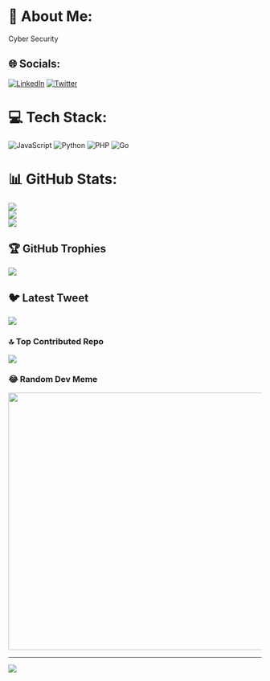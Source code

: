 # 💫 About Me:
Cyber Security


## 🌐 Socials:
[![LinkedIn](https://img.shields.io/badge/LinkedIn-%230077B5.svg?logo=linkedin&logoColor=white)](https://linkedin.com/in/abdel-rhman-anter-774249134) [![Twitter](https://img.shields.io/badge/Twitter-%231DA1F2.svg?logo=Twitter&logoColor=white)](https://twitter.com/anubi5egypt) 

# 💻 Tech Stack:
![JavaScript](https://img.shields.io/badge/javascript-%23323330.svg?style=for-the-badge&logo=javascript&logoColor=%23F7DF1E) ![Python](https://img.shields.io/badge/python-3670A0?style=for-the-badge&logo=python&logoColor=ffdd54) ![PHP](https://img.shields.io/badge/php-%23777BB4.svg?style=for-the-badge&logo=php&logoColor=white) ![Go](https://img.shields.io/badge/go-%2300ADD8.svg?style=for-the-badge&logo=go&logoColor=white)
# 📊 GitHub Stats:
![](https://github-readme-stats.vercel.app/api?username=anubi5egypt&theme=dark&hide_border=false&include_all_commits=false&count_private=false)<br/>
![](https://github-readme-streak-stats.herokuapp.com/?user=anubi5egypt&theme=dark&hide_border=false)<br/>
![](https://github-readme-stats.vercel.app/api/top-langs/?username=anubi5egypt&theme=dark&hide_border=false&include_all_commits=false&count_private=false&layout=compact)

## 🏆 GitHub Trophies
![](https://github-profile-trophy.vercel.app/?username=anubi5egypt&theme=radical&no-frame=false&no-bg=true&margin-w=4)

## 🐦 Latest Tweet
[![](https://gtce.itsvg.in/api?username=anubi5egypt)](https://github.com/VishwaGauravIn/github-twitter-card-embed)

### 🔝 Top Contributed Repo
![](https://github-contributor-stats.vercel.app/api?username=anubi5egypt&limit=5&theme=tokyonight&combine_all_yearly_contributions=true)

### 😂 Random Dev Meme
<img src="https://www.icegif.com/wp-content/uploads/2022/12/icegif-499.gif" width="512px"/>

---
[![](https://visitcount.itsvg.in/api?id=anubi5egypt&icon=0&color=0)](https://visitcount.itsvg.in)

<!-- Proudly created with GPRM ( https://gprm.itsvg.in ) -->
